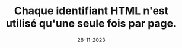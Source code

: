 ---
N: '229'
Rubrique: Structure et code
title: Chaque identifiant HTML n'est utilisé qu'une seule fois par page.
detail: Chaque identifiant HTML n'est utilisé qu'une seule fois par Document  de Contenu (Content Document).
categories: [" Structure et code"]
agrege: O4229-E074
opquast: '4229'
indiceebook: '74'
description: "Règle n° 074"
weight:  074
actif: '1'
layout: data
date: 28-11-2023
---